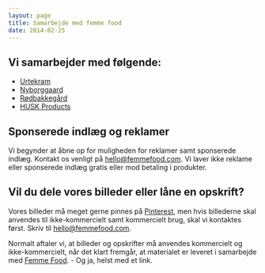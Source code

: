 ```yaml
---
layout: page
title: Samarbejde med femme food
date: 2014-02-25
---
```



## Vi samarbejder med følgende:

- [Urtekram](http://www.urtekram.dk/)
- [Nyborggaard](http://nyborggaard.dk/)
- [Rødbakkegård](http://roedbakkegaard.dk/)
- [HUSK Products](http://husk.dk/)


## Sponserede indlæg og reklamer

Vi begynder at åbne op for muligheden for reklamer samt sponserede indlæg. Kontakt os venligt på hello@femmefood.com. Vi laver ikke reklame eller sponserede indlæg gratis eller mod betaling i produkter.



## Vil du dele vores billeder eller låne en opskrift?

Vores billeder må meget gerne pinnes på [Pinterest](https://www.pinterest.com/),
men hvis billederne skal anvendes til ikke-kommercielt samt kommercielt brug, skal vi
kontaktes først. Skriv til <hello@femmefood.com>.

Normalt aftaler vi, at billeder og opskrifter må anvendes kommercielt og
ikke-kommercielt, når det klart fremgår, at materialet er leveret i samarbejde
med [Femme Food](http://www.femmefood.com/). - Og ja, helst med et link.




